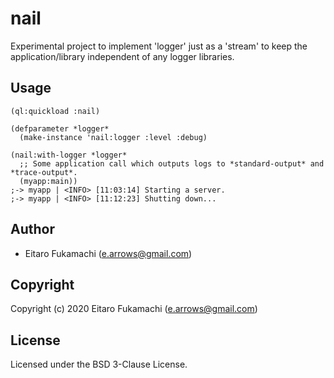 # nail

Experimental project to implement 'logger' just as a 'stream' to keep the application/library independent of any logger libraries.

## Usage

```common-lisp
(ql:quickload :nail)

(defparameter *logger*
  (make-instance 'nail:logger :level :debug)

(nail:with-logger *logger*
  ;; Some application call which outputs logs to *standard-output* and *trace-output*.
  (myapp:main))
;-> myapp | <INFO> [11:03:14] Starting a server.
;-> myapp | <INFO> [11:12:23] Shutting down...
```

## Author

* Eitaro Fukamachi (e.arrows@gmail.com)

## Copyright

Copyright (c) 2020 Eitaro Fukamachi (e.arrows@gmail.com)

## License

Licensed under the BSD 3-Clause License.
